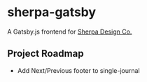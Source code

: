 # sherpa-gatsby

A Gatsby.js frontend for [Sherpa Design Co.](https://sherpadesign.co)

## Project Roadmap

- Add Next/Previous footer to single-journal